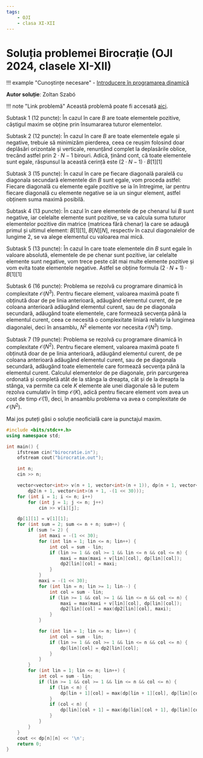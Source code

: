 ```yaml
---
tags:
    - OJI
    - clasa XI-XII
---
```


# Soluția problemei Birocrație (OJI 2024, clasele XI-XII)

!!! example "Cunoștințe necesare"
    - [Introducere în programarea dinamică](../../../../usor/intro-dp.md)

**Autor soluție**: Zoltan Szabó

!!! note "Link problemă"
    Această problemă poate fi accesată [aici](https://kilonova.ro/problems/2507/).

Subtask 1 (12 puncte): În cazul în care $B$ are toate elementele pozitive, câștigul maxim se obține prin însumararea tuturor elementelor.

Subtask 2 (12 puncte): În cazul în care $B$ are toate elementele egale și negative, trebuie să minimizăm pierderea, ceea ce reușim folosind doar deplăsări orizontale și verticale, renunțând complet la deplasările oblice, trecând astfel prin $2 \cdot N − 1$ birouri. Adică, ținând cont, că toate elementele sunt egale, răspunsul la această cerință este $(2 \cdot N − 1) \cdot B[1][1]$

Subtask 3 (15 puncte): În cazul în care pe fiecare diagonală paralelă cu diagonala secundară elementele din $B$ sunt egale, vom proceda astfel: Fiecare diagonală cu elemente egale pozitive se ia în întregime, iar pentru fiecare diagonală cu elemente negative se ia un singur element, astfel obținem suma maximă posibilă.

Subtask 4 (13 puncte): În cazul în care elementele de pe chenarul lui $B$ sunt negative, iar celelalte elemente sunt pozitive, se va calcula suma tuturor elementelor pozitive din matrice (matricea fără chenar) la care se adaugă primul și ultimul element: $B[1][1]$, $B[N][N]$, respectiv în cazul diagonalelor de lungime 2, se va alege elementul cu valoarea mai mică.

Subtask 5 (13 puncte): În cazul în care toate elementele din $B$ sunt egale în valoare absolută, elementele de pe chenar sunt pozitive, iar celelalte elemente sunt negative, vom trece peste cât mai multe elemente pozitive și vom evita toate elementele negative. Astfel se obține formula $(2 \cdot N + 1) \cdot B[1][1]$

Subtask 6 (16 puncte): Problema se rezolvă cu programare dinamică în complexitate $\mathcal{O}(N^3)$. Pentru fiecare element, valoarea maximă poate fi obținută doar de pe linia anterioară, adăugând elementul curent, de pe coloana anterioară adăugând elementul curent, sau de pe diagonala secundară, adăugând toate elementele, care formează secvența până la elementul curent, ceea ce necesită o complexitate liniară relativ la lungimea diagonalei, deci în ansamblu, $N^2$ elemente vor necesita $\mathcal{O}(N^3)$ timp.

Subtask 7 (19 puncte): Problema se rezolvă cu programare dinamică în complexitate $\mathcal{O}(N^2)$. Pentru fiecare element, valoarea maximă poate fi obținută doar de pe linia anterioară, adăugând elementul curent, de pe coloana anterioară adăugând elementul curent, sau de pe diagonala secundară, adăugând toate elementele care formează secvența până la elementul curent. Calculul elementelor de pe diagonale, prin parcurgerea ordonată și completă atât de la stânga la dreapta, cât și de la dreapta la stânga, va permite ca cele $K$ elemente ale unei diagonale să le putem rezolva cumulativ în timp $\mathcal{O}(K)$, adică pentru fiecare element vom avea un cost de timp $\mathcal{O}(1)$, deci, în ansamblu problema va avea o complexitate de $\mathcal{O}(N^2)$.

Mai jos puteți găsi o soluție neoficială care ia punctajul maxim.

```cpp
#include <bits/stdc++.h>
using namespace std;

int main() {
    ifstream cin("birocratie.in");
    ofstream cout("birocratie.out");

    int n;
    cin >> n;

    vector<vector<int>> v(n + 1, vector<int>(n + 1)), dp(n + 1, vector<int>(n + 1, -(1 << 30))),
        dp2(n + 1, vector<int>(n + 1, -(1 << 30)));
    for (int i = 1; i <= n; i++)
        for (int j = 1; j <= n; j++)
            cin >> v[i][j];

    dp[1][1] = v[1][1];
    for (int sum = 2; sum <= n + n; sum++) {
        if (sum != 2) {
            int maxi = -(1 << 30);
            for (int lin = 1; lin <= n; lin++) {
                int col = sum - lin;
                if (lin >= 1 && col >= 1 && lin <= n && col <= n) {
                    maxi = max(maxi + v[lin][col], dp[lin][col]);
                    dp2[lin][col] = maxi;
                }
            }
            maxi = -(1 << 30);
            for (int lin = n; lin >= 1; lin--) {
                int col = sum - lin;
                if (lin >= 1 && col >= 1 && lin <= n && col <= n) {
                    maxi = max(maxi + v[lin][col], dp[lin][col]);
                    dp2[lin][col] = max(dp2[lin][col], maxi);
                }
            }

            for (int lin = 1; lin <= n; lin++) {
                int col = sum - lin;
                if (lin >= 1 && col >= 1 && lin <= n && col <= n) {
                    dp[lin][col] = dp2[lin][col];
                }
            }
        }
        for (int lin = 1; lin <= n; lin++) {
            int col = sum - lin;
            if (lin >= 1 && col >= 1 && lin <= n && col <= n) {
                if (lin < n) {
                    dp[lin + 1][col] = max(dp[lin + 1][col], dp[lin][col] + v[lin + 1][col]);
                }
                if (col < n) {
                    dp[lin][col + 1] = max(dp[lin][col + 1], dp[lin][col] + v[lin][col + 1]);
                }
            }
        }
    }
    cout << dp[n][n] << '\n';
    return 0;
}
```